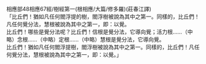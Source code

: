相應部48相應67經/樹經第一(根相應/大篇/修多羅)(莊春江譯)  
「比丘們！猶如凡任何閻浮提的樹，閻浮樹被說為其中之第一。同樣的，比丘們！凡任何覺分法，慧根被說為其中之第一，即：以覺。  
比丘們！哪些是覺分法呢？比丘們！信根是覺分法，它導向覺；活力根……（中略）念根……（中略）定根……（中略）慧根是覺分法，它導向覺。  
比丘們！猶如凡任何閻浮提樹，閻浮樹被說為其中之第一。同樣的，比丘們！凡任何覺分法，慧根被說為其中之第一，即：以覺。」  
  
  
